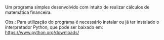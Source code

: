 Um programa simples desenvolvido com intuito de realizar cálculos de matemática financeira.

Obs.: Para utilização do programa é necessário instalar ou já ter instalado o interpretador Python, que pode ser baixado em: https://www.python.org/downloads/

